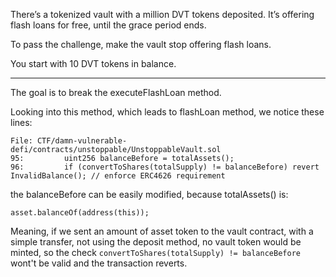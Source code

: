 There’s a tokenized vault with a million DVT tokens deposited. It’s offering flash loans for free, until the grace period ends.

To pass the challenge, make the vault stop offering flash loans.

You start with 10 DVT tokens in balance.

-----
The goal is to break the executeFlashLoan method.

Looking into this method, which leads to flashLoan method, we notice these lines:

```solidity
File: CTF/damn-vulnerable-defi/contracts/unstoppable/UnstoppableVault.sol
95:         uint256 balanceBefore = totalAssets();
96:         if (convertToShares(totalSupply) != balanceBefore) revert InvalidBalance(); // enforce ERC4626 requirement
```
the balanceBefore can be easily modified, because totalAssets() is:
```solidity
asset.balanceOf(address(this));
```

Meaning, if we sent an amount of asset token to the vault contract, with a simple transfer, not using the deposit method, no vault token would be minted, so the check
`convertToShares(totalSupply) != balanceBefore` wont't be valid and the transaction reverts.

